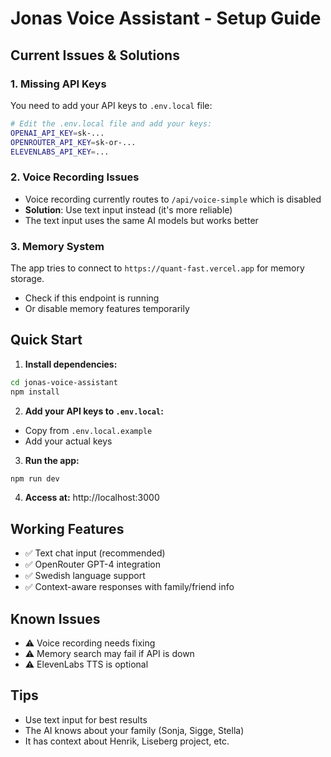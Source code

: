 # Jonas Voice Assistant - Setup Guide

## Current Issues & Solutions

### 1. Missing API Keys
You need to add your API keys to `.env.local` file:

```bash
# Edit the .env.local file and add your keys:
OPENAI_API_KEY=sk-...
OPENROUTER_API_KEY=sk-or-...
ELEVENLABS_API_KEY=...
```

### 2. Voice Recording Issues
- Voice recording currently routes to `/api/voice-simple` which is disabled
- **Solution**: Use text input instead (it's more reliable)
- The text input uses the same AI models but works better

### 3. Memory System
The app tries to connect to `https://quant-fast.vercel.app` for memory storage.
- Check if this endpoint is running
- Or disable memory features temporarily

## Quick Start

1. **Install dependencies:**
```bash
cd jonas-voice-assistant
npm install
```

2. **Add your API keys to `.env.local`:**
- Copy from `.env.local.example`
- Add your actual keys

3. **Run the app:**
```bash
npm run dev
```

4. **Access at:** http://localhost:3000

## Working Features
- ✅ Text chat input (recommended)
- ✅ OpenRouter GPT-4 integration
- ✅ Swedish language support
- ✅ Context-aware responses with family/friend info

## Known Issues
- ⚠️ Voice recording needs fixing
- ⚠️ Memory search may fail if API is down
- ⚠️ ElevenLabs TTS is optional

## Tips
- Use text input for best results
- The AI knows about your family (Sonja, Sigge, Stella)
- It has context about Henrik, Liseberg project, etc.